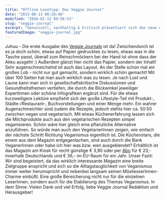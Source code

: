 ```yaml
---
title: "Offline Lesetipp: Das Veggie Journal"
date: "2013-08-13 08:28:46"
modified: "2016-01-12 09:58:53"
slug: "veggie-journal"
excerpt: "Genussvoll, nachhaltig & kritisch präsentiert sich das neue deutsche Magazin für VegetarierInnen, VeganerInnen und alle, die sich dafür interessieren. Hier ein kleiner Vorgeschmack darauf, was Euch in dem Magazin erwartet:"
featuredImage: "veggie-journal.jpg"
---
```


Juhuu - Die erste Ausgabe des [Veggie Journals](http://veggiejournal.de/) ist da! Zwischendurch ist es ja doch schön, etwas auf Papier gedrucktes zu lesen, etwas was in die Tasche passt, überall zum Reinschmöckern bei der Hand ist ohne dass der Akku ausgeht :) Außerdem glänzt hier nicht das Papier, sondern der Inhalt! Sehr augenschmeichelnd ist auch das Layout. An der Stelle schon mal ein großes Lob - nicht nur gut gemacht, sondern wirklich schön gemacht! Mit über 100 Seiten hat man auch wirklich was zu lesen. Je nach Lust und Laune kann man sich in gesellschaftskritische Diskussionen und Gesundheitsthemen vertiefen, die durch die Blickwinkel jeweiliger ExpertInnen oder schöne Infografiken ergänzt sind. Für die etwas kurzweiligere Lektüre empfiehlt sich der große Lifestyle-Teil mit Produkt-, Städte-/Restaurant-, Buchvorstellungen und einer Menge mehr. Ein wahrer Augenschmeichler sind zudem die Rezepte, jedoch stehts hier ca. 50:50 zwischen vegan und vegetarisch. Mit etwas Küchenerfahrung lassen sich die Milchprodukte auch aus den vegetarischen Rezepten simpel veganisieren. Schön wäre hier gleich eine pflanzliche Alternative anzuführen. So würde man auch den VegetarierInnen zeigen, wie einfach der nächste Schritt Richtung Veganismus eigentlich ist. Die Küchenstars, die einem aus dem Magazin entgegenlachen, sind auch durch die Bank VeganerInnen oder habe ich hier was bzw. wen ausgeblendet? Erhältlich ist das Magazin am Kiosk für recht günstige € 3,90 oder per [Abo](https://abos.jfmedia.de/veggiejournal/) für € 23,- innerhalb Deutschlands und € 36,- im EU-Raum für ein Jahr. Unser Fazit: Wir sind begeistert, da das wirklich interessante Magazin eine breite Zielgruppe anspricht und sich so die Alltagstauglichkeit von Veganismus immer weiter herumspricht und nebenbei langsam seinen MüsliesserInnen-Charme einbüßt. Eine große Bereicherung nicht nur für die einzelnen LeserInnen, sondern auch für die Etablierung des Themas Veganismus. In dem Sinne: Vielen Dank und viel Erfolg, liebe Veggie Journal Redaktion und Herausgeber!